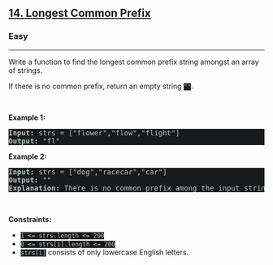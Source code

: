 <h2><a href="https://leetcode.com/problems/longest-common-prefix/">14. Longest Common Prefix</a></h2><h3>Easy</h3><hr><div><p>Write a function to find the longest common prefix string amongst an array of strings.</p>

<p>If there is no common prefix, return an empty string <code style="background-color: rgb(25, 26, 27) !important; color: rgb(183, 198, 205) !important;">""</code>.</p>

<p>&nbsp;</p>
<p><strong>Example 1:</strong></p>

<pre style="background-color: rgb(25, 26, 27) !important; color: rgb(183, 198, 206) !important;"><strong>Input:</strong> strs = ["flower","flow","flight"]
<strong>Output:</strong> "fl"
</pre>

<p><strong>Example 2:</strong></p>

<pre style="background-color: rgb(25, 26, 27) !important; color: rgb(183, 198, 206) !important;"><strong>Input:</strong> strs = ["dog","racecar","car"]
<strong>Output:</strong> ""
<strong>Explanation:</strong> There is no common prefix among the input strings.
</pre>

<p>&nbsp;</p>
<p><strong>Constraints:</strong></p>

<ul>
	<li><code style="background-color: rgb(25, 26, 27) !important; color: rgb(183, 198, 205) !important;">1 &lt;= strs.length &lt;= 200</code></li>
	<li><code style="background-color: rgb(25, 26, 27) !important; color: rgb(183, 198, 205) !important;">0 &lt;= strs[i].length &lt;= 200</code></li>
	<li><code style="background-color: rgb(25, 26, 27) !important; color: rgb(183, 198, 205) !important;">strs[i]</code> consists of only lowercase English letters.</li>
</ul>
</div>